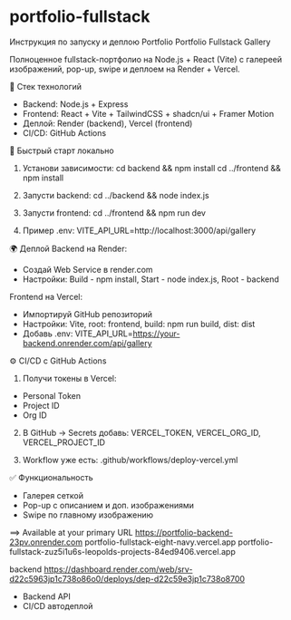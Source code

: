 # portfolio-fullstack
Инструкция по запуску и деплою Portfolio
Portfolio Fullstack Gallery

Полноценное fullstack-портфолио на Node.js + React (Vite) с галереей изображений, pop-up, swipe и деплоем на Render + Vercel.

🔧 Стек технологий
- Backend: Node.js + Express
- Frontend: React + Vite + TailwindCSS + shadcn/ui + Framer Motion
- Деплой: Render (backend), Vercel (frontend)
- CI/CD: GitHub Actions

🚀 Быстрый старт локально
1. Установи зависимости:
cd backend && npm install
cd ../frontend && npm install

2. Запусти backend:
cd ../backend && node index.js

3. Запусти frontend:
cd ../frontend && npm run dev

4. Пример .env:
VITE_API_URL=http://localhost:3000/api/gallery

🌍 Деплой
Backend на Render:
- Создай Web Service в render.com
- Настройки: Build - npm install, Start - node index.js, Root - backend

Frontend на Vercel:
- Импортируй GitHub репозиторий
- Настройки: Vite, root: frontend, build: npm run build, dist: dist
- Добавь .env:
VITE_API_URL=https://your-backend.onrender.com/api/gallery

⚙️ CI/CD с GitHub Actions
1. Получи токены в Vercel:
- Personal Token
- Project ID
- Org ID

2. В GitHub → Secrets добавь:
VERCEL_TOKEN, VERCEL_ORG_ID, VERCEL_PROJECT_ID

3. Workflow уже есть: .github/workflows/deploy-vercel.yml

✅ Функциональность
- Галерея сеткой
- Pop-up с описанием и доп. изображениями
- Swipe по главному изображению

==> Available at your primary URL https://portfolio-backend-23pv.onrender.com
portfolio-fullstack-eight-navy.vercel.app
portfolio-fullstack-zuz5i1u6s-leopolds-projects-84ed9406.vercel.app

backend
https://dashboard.render.com/web/srv-d22c5963jp1c738o86o0/deploys/dep-d22c59e3jp1c738o8700


- Backend API
- CI/CD автодеплой
